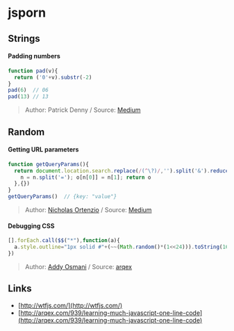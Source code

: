 # jsporn

## Strings

#### Padding numbers
```javascript
function pad(v){
  return ('0'+v).substr(-2)
}
pad(6)  // 06
pad(13) // 13
```
> Author: Patrick Denny / Source: [Medium](https://medium.com/@p_arithmetic/a-collection-of-my-6-favorite-javascript-one-liners-7c80a4b731f8)


## Random 

#### Getting URL parameters
```javascript
function getQueryParams(){
  return document.location.search.replace(/(^\?)/,'').split('&').reduce(function(o,n){
    n = n.split('='); o[n[0]] = n[1]; return o
  },{})
}
getQueryParams()  // {key: "value"}
```
> Author: [Nicholas Ortenzio](https://twitter.com/p_arithmetic) / Source: [Medium](https://medium.com/@p_arithmetic/a-collection-of-my-6-favorite-javascript-one-liners-7c80a4b731f8)

#### Debugging CSS
```javascript
[].forEach.call($$("*"),function(a){
  a.style.outline="1px solid #"+(~~(Math.random()*(1<<24))).toString(16)
})
```
> Author: [Addy Osmani](http://addyosmani.com/blog/) / Source: [arqex](http://arqex.com/939/learning-much-javascript-one-line-code)

## Links

- [http://wtfjs.com/](http://wtfjs.com/)
- [http://arqex.com/939/learning-much-javascript-one-line-code](http://arqex.com/939/learning-much-javascript-one-line-code)
